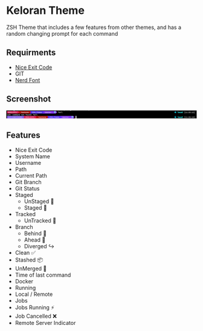 # Keloran Theme

ZSH Theme that includes a few features from other themes, and has a random changing prompt for each command

## Requirments
- [Nice Exit Code](https://github.com/bric3/nice-exit-code)
- GIT
- [Nerd Font](https://nerdfonts.com)

## Screenshot
![Screenshot](Screenshot.png)

## Features
- Nice Exit Code
- System Name
- Username
- Path
 - Current Path
- Git Branch
- Git Status
 - Staged
   - UnStaged 🔸
   -  Staged 🔹
 - Tracked
   - UnTracked 💠
 - Branch
   - Behind 🔽
   - Ahead 🔼
   - Diverged ↪️
 - Clean ✅
 - Stashed 📦
 - UnMerged 🔴
- Time of last command
- Docker
 - Running
 - Local / Remote
- Jobs
 - Jobs Running ⚡
 - Job Cancelled ❌
- Remote Server Indicator
